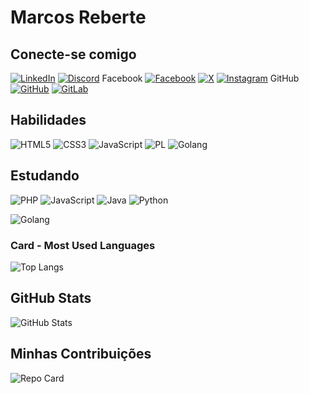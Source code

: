 # Marcos Reberte

## Conecte-se comigo
[![LinkedIn](https://img.shields.io/badge/LinkedIn-0077B5?style=for-the-badge&logo=linkedin&logoColor=white)](https://www.linkedin.com/in/marcosreberte/)
[![Discord](https://img.shields.io/badge/Discord-7289DA?style=for-the-badge&logo=discord&logoColor=white)](https://discord.com/channels/@marcosreberte/)
Facebook 	[![Facebook](https://img.shields.io/badge/Facebook-1877F2?style=for-the-badge&logo=facebook&logoColor=white)](https://www.facebook.com/marcosreberte/)
[![X](https://img.shields.io/badge/X-000?style=for-the-badge&logo=x)](https://x.com/marcosreberte)
[![Instagram](https://img.shields.io/badge/-Instagram-%23E4405F?style=for-the-badge&logo=instagram&logoColor=white)](https://www.instagram.com/marcosreberte/)
GitHub 	[![GitHub](https://img.shields.io/badge/GitHub-100000?style=for-the-badge&logo=github&logoColor=white)](https://github.com/Reberte)
[![GitLab](https://img.shields.io/badge/GitLab-330F63?style=for-the-badge&logo=gitlab&logoColor=white)](https://gitlab.com/marcosreberte)

## Habilidades
![HTML5](https://img.shields.io/badge/HTML5-E34F26?style=for-the-badge&logo=html5&logoColor=white)
![CSS3](https://img.shields.io/badge/CSS3-1572B6?style=for-the-badge&logo=css3&logoColor=white)
![JavaScript](https://img.shields.io/badge/JavaScript-F7DF1E?style=for-the-badge&logo=javascript&logoColor=black)
![PL](https://img.shields.io/badge/PL%2FSQL-FFFFFF?style=for-the-badge&logo=oracle&logoColor=FF0000&labelColor=FFFFFF&color=FF0000)
![Golang](https://img.shields.io/badge/Go-00ADD8?style=for-the-badge&logo=go&logoColor=white)

## Estudando
![PHP](https://img.shields.io/badge/PHP-777BB4?style=for-the-badge&logo=php&logoColor=white)
![JavaScript](https://img.shields.io/badge/JavaScript-F7DF1E?style=for-the-badge&logo=javascript&logoColor=black)
![Java](https://img.shields.io/badge/java-%23ED8B00.svg?style=for-the-badge&logo=openjdk&logoColor=white)
![Python](https://img.shields.io/badge/python-3670A0?style=for-the-badge&logo=python&logoColor=ffdd54)

![Golang](https://img.shields.io/badge/Go-00ADD8?style=for-the-badge&logo=go&logoColor=white)


### Card - Most Used Languages

![Top Langs](https://github-readme-stats-git-masterrstaa-rickstaa.vercel.app/api/top-langs/?username=Reberte&bg_color=000&border_color=30A3DC&title_color=E94D5F&text_color=FFF)

## GitHub Stats
![GitHub Stats](https://github-readme-stats.vercel.app/api?username=Reberte&theme=transparent&bg_color=000&border_color=30A3DC&show_icons=true&icon_color=30A3DC&title_color=E94D5F&text_color=FFF)

## Minhas Contribuições
![Repo Card](https://github-readme-stats.vercel.app/api/pin/?username=Reberte&repo=dio-lab-open-source&bg_color=000&border_color=30A3DC&show_icons=true&icon_color=30A3DC&title_color=E94D5F&text_color=FFF)